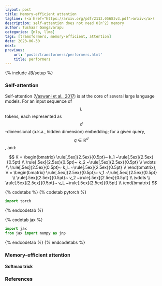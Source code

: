 ```yaml
---
layout: post
title: Memory-efficient attention
tagline: (<a href="https://arxiv.org/pdf/2112.05682v3.pdf">arxiv</a>)
description: self-attention does not need O(n^2) memory
author: Tushaar Gangavarapu
categories: [nlp, llms]
tags: [transformers, memory-efficient, attention]
date: 2023-06-30
next:
previous: 
    url: 'posts/transformers/performers.html'
    title: performers
---
```

{% include JB/setup %}

### Self-attention

Self-attention (<a href="https://arxiv.org/abs/1706.03762">Vaswani et al., 2017</a>) is at the core of several large language models. For an input sequence of $$L$$ tokens, each represented as $$d$$-dimensional (a.k.a., hidden dimension) embedding; for a given query, $$q \in \mathbb{R}^d$$, and:

$$
K = \begin{bmatrix}
\rule[.5ex]{2.5ex}{0.5pt}~ k_1 ~\rule[.5ex]{2.5ex}{0.5pt} \\
\rule[.5ex]{2.5ex}{0.5pt}~ k_2 ~\rule[.5ex]{2.5ex}{0.5pt} \\
\vdots \\
\rule[.5ex]{2.5ex}{0.5pt}~ k_L ~\rule[.5ex]{2.5ex}{0.5pt} \\
\end{bmatrix}, V = \begin{bmatrix}
\rule[.5ex]{2.5ex}{0.5pt}~ v_1 ~\rule[.5ex]{2.5ex}{0.5pt} \\
\rule[.5ex]{2.5ex}{0.5pt}~ v_2 ~\rule[.5ex]{2.5ex}{0.5pt} \\
\vdots \\
\rule[.5ex]{2.5ex}{0.5pt}~ v_L ~\rule[.5ex]{2.5ex}{0.5pt} \\
\end{bmatrix}
$$

{% codetabs %}
{% codetab pytorch %}
```python
import torch
```
{% endcodetab %}

{% codetab jax %}
```python
import jax
from jax import numpy as jnp
```
{% endcodetab %}
{% endcodetabs %}

### Memory-efficient attention

#### Softmax trick

### References

